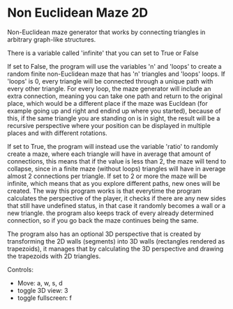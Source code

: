 # Non Euclidean Maze 2D
Non-Euclidean maze generator that works by connecting triangles in arbitrary graph-like structures.

There is a variable called 'infinite' that you can set to True or False

If set to False, the program will use the variables 'n' and 'loops' to create a random finite non-Euclidean maze that has 'n' triangles and 'loops' loops.
If 'loops' is 0, every triangle will be connected through a unique path with every other triangle.
For every loop, the maze generator will include an extra connection, meaning you can take one path and return to the original place, which would be a different place if the maze was Eucldean (for example going up and right and endind up where you started), because of this, if the same triangle you are standing on is in sight, the result will be a recursive perspective where your position can be displayed in multiple places and with different rotations.

If set to True, the program will instead use the variable 'ratio' to randomly create a maze, where each triangle will have in average that amount of connections, this means that if the value is less than 2, the maze will tend to collapse, since in a finite maze (without loops) triangles will have in average almost 2 connections per triangle.
If set to 2 or more the maze will be infinite, which means that as you explore different paths, new ones will be created.
The way this program works is that everytime the program calculates the perspective of the player, it checks if there are any new sides that still have undefined status, in that case it randomly becomes a wall or a new triangle. the program also keeps track of every already determined connection, so if you go back the maze continues being the same.

The program also has an optional 3D perspective that is created by transforming the 2D walls (segments) into 3D walls (rectangles rendered as trapezoids), it manages that by calculating the 3D perspective and drawing the trapezoids with 2D triangles.

Controls:
* Move: a, w, s, d
* toggle 3D view: 3
* toggle fullscreen: f
